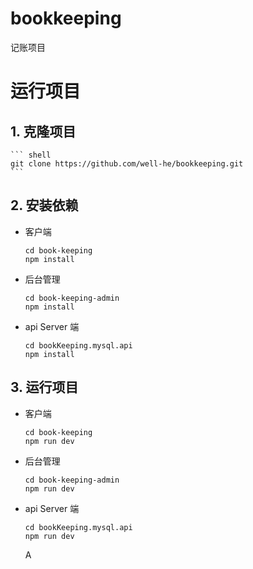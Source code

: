 # bookkeeping

记账项目

# 运行项目

## 1. 克隆项目

    ``` shell
    git clone https://github.com/well-he/bookkeeping.git
    ```

## 2. 安装依赖

-   客户端
    ```
    cd book-keeping
    npm install
    ```
-   后台管理
    ```
    cd book-keeping-admin
    npm install
    ```
-   api Server 端
    ```
    cd bookKeeping.mysql.api
    npm install
    ```

## 3. 运行项目

-   客户端
    ```
    cd book-keeping
    npm run dev
    ```
-   后台管理
    ```
    cd book-keeping-admin
    npm run dev
    ```
-   api Server 端
    ```
    cd bookKeeping.mysql.api
    npm run dev
    ```
    A
